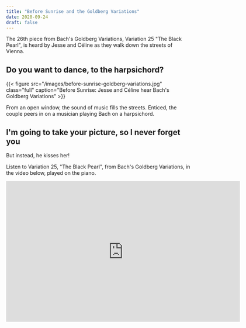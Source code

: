 ```yaml
---
title: "Before Sunrise and the Goldberg Variations"
date: 2020-09-24
draft: false
---
```


The 26th piece from Bach's Goldberg Variations,  Variation 25 "The Black Pearl", is heard by Jesse and Céline as they walk down the streets of Vienna. 

## Do you want to dance, to the harpsichord?

{{< figure src="/images/before-sunrise-goldberg-variations.jpg" class="full" caption="Before Sunrise: Jesse and Céline hear Bach's Goldberg Variations" >}}

From an open window, the sound of music fills the streets. Enticed, the couple peers in on a musician playing Bach on a harpsichord. 

## I'm going to take your picture, so I never forget you

But instead, he kisses her!

Listen to Variation 25, "The Black Pearl", from Bach's Goldberg Variations, in the video below, played on the piano.

<iframe width="640" height="385" src="https://www.youtube.com/embed/15ezpwCHtJs?controls=0&start=3581" frameborder="0" allow="accelerometer; autoplay; clipboard-write; encrypted-media; gyroscope; picture-in-picture" allowfullscreen></iframe>


